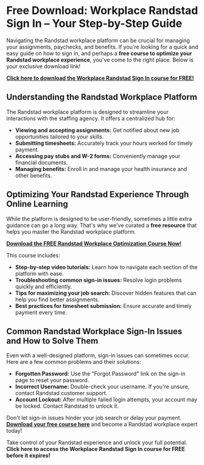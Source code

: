 # Free Download: Workplace Randstad Sign In – Your Step-by-Step Guide

Navigating the Randstad workplace platform can be crucial for managing your assignments, paychecks, and benefits. If you're looking for a quick and easy guide on how to sign in, and perhaps a **free course to optimize your Randstad workplace experience**, you've come to the right place. Below is your exclusive download link!

[**Click here to download the Workplace Randstad Sign In course for FREE!**](https://udemywork.com/workplace-randstad-sign-in)

## Understanding the Randstad Workplace Platform

The Randstad workplace platform is designed to streamline your interactions with the staffing agency. It offers a centralized hub for:

*   **Viewing and accepting assignments:** Get notified about new job opportunities tailored to your skills.
*   **Submitting timesheets:** Accurately track your hours worked for timely payment.
*   **Accessing pay stubs and W-2 forms:** Conveniently manage your financial documents.
*   **Managing benefits:** Enroll in and manage your health insurance and other benefits.

## Optimizing Your Randstad Experience Through Online Learning

While the platform is designed to be user-friendly, sometimes a little extra guidance can go a long way. That's why we've curated a **free resource** that helps you master the Randstad workplace platform.

[**Download the FREE Randstad Workplace Optimization Course Now!**](https://udemywork.com/workplace-randstad-sign-in)

This course includes:

*   **Step-by-step video tutorials:** Learn how to navigate each section of the platform with ease.
*   **Troubleshooting common sign-in issues:** Resolve login problems quickly and efficiently.
*   **Tips for maximizing your job search:** Discover hidden features that can help you find better assignments.
*   **Best practices for timesheet submission:** Ensure accurate and timely payment every time.

## Common Randstad Workplace Sign-In Issues and How to Solve Them

Even with a well-designed platform, sign-in issues can sometimes occur. Here are a few common problems and their solutions:

*   **Forgotten Password:** Use the "Forgot Password" link on the sign-in page to reset your password.
*   **Incorrect Username:** Double-check your username. If you're unsure, contact Randstad customer support.
*   **Account Lockout:** After multiple failed login attempts, your account may be locked. Contact Randstad to unlock it.

Don't let sign-in issues hinder your job search or delay your payment. **[Download your free course here](https://udemywork.com/workplace-randstad-sign-in)** and become a Randstad workplace expert today!

Take control of your Randstad experience and unlock your full potential. **Click here to access the Workplace Randstad Sign In course for FREE before it expires!**
